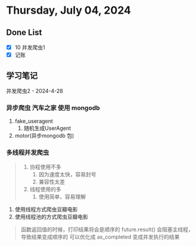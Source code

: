 # Thursday, July 04, 2024

## Done List

- [x] 10 并发爬虫1
- [x] 记账

## 学习笔记

并发爬虫2 - 2024-4-28

### 异步爬虫 汽车之家 使用 mongodb

1. fake_useragent
   1. 随机生成UserAgent
2. motor(异步mongodb 包)

### 多线程并发爬虫

> 1. 协程使用不多
>     1. 因为速度太快，容易封号
>     2. 兼容性太差
> 2. 线程使用的多
>     1. 使用简单，容易理解

1. 使用线程方式爬虫豆瓣电影
2. 使用线程池的方式爬虫豆瓣电影

> 函数返回值的时候，打印结果将会是顺序的
> future.result() 会阻塞主线程，导致结果变成顺序的
> 可以优化成 as_completed 变成并发执行的结果
